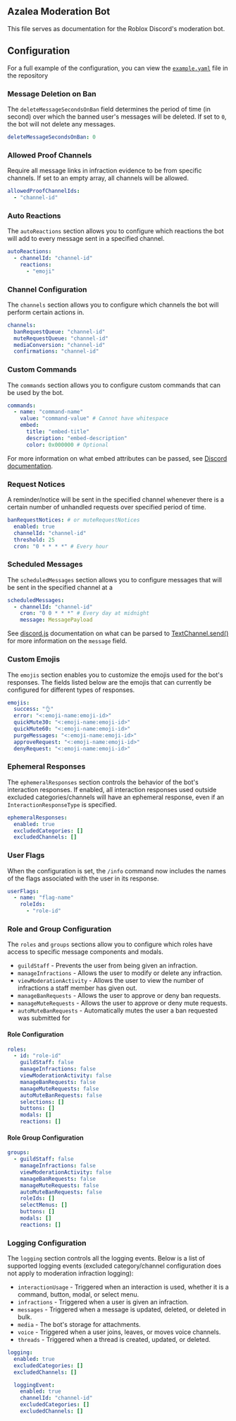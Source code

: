 ## Azalea Moderation Bot

This file serves as documentation for the Roblox Discord's moderation bot.

## Configuration

For a full example of the configuration, you can view the [`example.yaml`](config/guilds/example.yaml) file in the
repository

### Message Deletion on Ban

The `deleteMessageSecondsOnBan` field determines the period of time (in second) over which the banned user's messages
will be deleted. If set to `0`, the bot will not delete any messages.

```yaml
deleteMessageSecondsOnBan: 0
```

### Allowed Proof Channels

Require all message links in infraction evidence to be from specific channels. If set to an empty array, all channels
will be allowed.

```yaml
allowedProofChannelIds:
  - "channel-id"
```

### Auto Reactions

The `autoReactions` section allows you to configure which reactions the bot will add to every message sent in a
specified channel.

```yaml
autoReactions:
  - channelId: "channel-id"
    reactions:
      - "emoji"
```

### Channel Configuration

The `channels` section allows you to configure which channels the bot will perform certain actions in.

```yaml
channels:
  banRequestQueue: "channel-id"
  muteRequestQueue: "channel-id"
  mediaConversion: "channel-id"
  confirmations: "channel-id"
```

### Custom Commands

The `commands` section allows you to configure custom commands that can be used by the bot.

```yaml
commands:
  - name: "command-name"
    value: "command-value" # Cannot have whitespace
    embed:
      title: "embed-title"
      description: "embed-description"
      color: 0x000000 # Optional
```

For more information on what embed attributes can be passed,
see [Discord documentation](https://discord.com/developers/docs/resources/channel#embed-object).

### Request Notices

A reminder/notice will be sent in the specified channel whenever there is a certain number of unhandled requests over
specified period of time.

```yaml
banRequestNotices: # or muteRequestNotices
  enabled: true
  channelId: "channel-id"
  threshold: 25
  cron: "0 * * * *" # Every hour
```

### Scheduled Messages

The `scheduledMessages` section allows you to configure messages that will be sent in the specified channel at a

```yaml
scheduledMessages:
  - channelId: "channel-id"
    cron: "0 0 * * *" # Every day at midnight
    message: MessagePayload
```

See [discord.js](https://www.npmjs.com/package/discord.js) documentation on what can be parsed
to [TextChannel.send()](https://old.discordjs.dev/#/docs/discord.js/main/class/TextChannel?scrollTo=send) for more
information on the `message` field.

### Custom Emojis

The `emojis` section enables you to customize the emojis used for the bot's responses. The fields listed below are the
emojis that can currently be configured for different types of responses.

```yaml
emojis:
  success: "👌"
  error: "<:emoji-name:emoji-id>"
  quickMute30: "<:emoji-name:emoji-id>"
  quickMute60: "<:emoji-name:emoji-id>"
  purgeMessages: "<:emoji-name:emoji-id>"
  approveRequest: "<:emoji-name:emoji-id>"
  denyRequest: "<:emoji-name:emoji-id>"
```

### Ephemeral Responses

The `ephemeralResponses` section controls the behavior of the bot's interaction responses. If enabled, all interaction
responses used outside excluded categories/channels will have an ephemeral response, even if
an `InteractionResponseType` is specified.

```yaml
ephemeralResponses:
  enabled: true
  excludedCategories: []
  excludedChannels: []
```

### User Flags

When the configuration is set, the `/info` command now includes the names of the flags associated with the user in its
response.

```yaml
userFlags:
  - name: "flag-name"
    roleIds:
      - "role-id"
```

### Role and Group Configuration

The `roles` and `groups` sections allow you to configure which roles have access to specific message components and
modals.

- `guildStaff` - Prevents the user from being given an infraction.
- `manageInfractions` - Allows the user to modify or delete any infraction.
- `viewModerationActivity` - Allows the user to view the number of infractions a staff member has given out.
- `manageBanRequests` - Allows the user to approve or deny ban requests.
- `manageMuteRequests` - Allows the user to approve or deny mute requests.
- `autoMuteBanRequests` - Automatically mutes the user a ban requested was submitted for

#### Role Configuration

```yaml
roles:
  - id: "role-id"
    guildStaff: false
    manageInfractions: false
    viewModerationActivity: false
    manageBanRequests: false
    manageMuteRequests: false
    autoMuteBanRequests: false
    selections: []
    buttons: []
    modals: []
    reactions: []
```

#### Role Group Configuration

```yaml
groups:
  - guildStaff: false
    manageInfractions: false
    viewModerationActivity: false
    manageBanRequests: false
    manageMuteRequests: false
    autoMuteBanRequests: false
    roleIds: []
    selectMenus: []
    buttons: []
    modals: []
    reactions: []
```

### Logging Configuration

The `logging` section controls all the logging events. Below is a list of supported logging events (excluded
category/channel configuration does not apply to moderation infraction logging):

* `interactionUsage` - Triggered when an interaction is used, whether it is a command, button, modal, or select menu.
* `infractions` - Triggered when a user is given an infraction.
* `messages` - Triggered when a message is updated, deleted, or deleted in bulk.
* `media` - The bot's storage for attachments.
* `voice` - Triggered when a user joins, leaves, or moves voice channels.
* `threads` - Triggered when a thread is created, updated, or deleted.

```yaml
logging:
  enabled: true
  excludedCategories: []
  excludedChannels: []

  loggingEvent:
    enabled: true
    channelId: "channel-id"
    excludedCategories: []
    excludedChannels: []
```